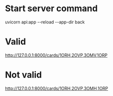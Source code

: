 # Start server command

uvicorn api:app --reload --app-dir back


# Valid
http://127.0.0.1:8000/cards/1ORH,2OVP,3OMV,1ORP

# Not valid
http://127.0.0.1:8000/cards/1ORH,2OVP,3OMH,1ORP

